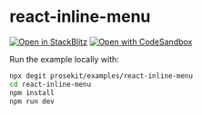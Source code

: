 # react-inline-menu

[![Open in StackBlitz](https://developer.stackblitz.com/img/open_in_stackblitz.svg)](https://stackblitz.com/github/prosekit/examples/tree/master/react-inline-menu)
[![Open with CodeSandbox](https://assets.codesandbox.io/github/button-edit-lime.svg)](https://codesandbox.io/p/sandbox/github/prosekit/examples/tree/master/react-inline-menu)

Run the example locally with:

```bash
npx degit prosekit/examples/react-inline-menu
cd react-inline-menu
npm install
npm run dev
```
